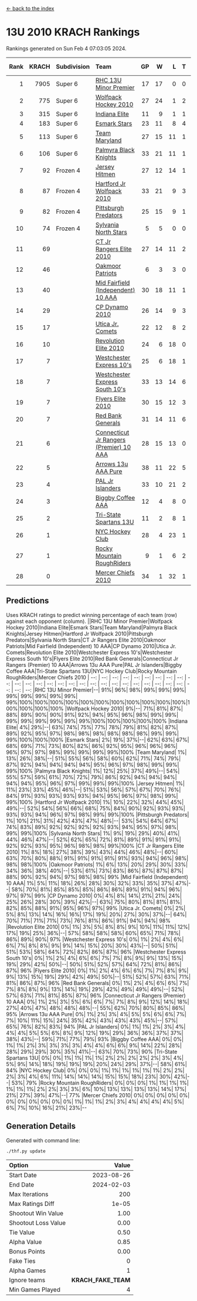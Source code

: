 [<- back to the index](readme.md)
# 13U 2010 KRACH Rankings
Rankings generated on Sun Feb  4 07:03:05 2024.

Rank|KRACH|Subdivision|Team|GP|W|L|T|OTW|OTL|SoS|Exp Wins|Win Diff
---:|---:|:---|:---|---:|---:|---:|---:|---:|---:|---:|---:|---:
1|7905|Super 6|[RHC 13U Minor Premier](https://gamesheetstats.com/seasons/3664/teams/140959/schedule)|17|17|0|0|3|0|84|17.8|-0.0
2|775|Super 6|[Wolfpack Hockey 2010](https://gamesheetstats.com/seasons/3664/teams/140960/schedule)|27|24|1|2|0|1|69|25.9|0.0
3|315|Super 6|[Indiana Elite](https://gamesheetstats.com/seasons/3664/teams/144350/schedule)|11|9|1|1|0|0|60|10.4|0.0
4|183|Super 6|[Esmark Stars](https://gamesheetstats.com/seasons/3664/teams/140972/schedule)|23|11|8|4|0|2|856|13.9|0.0
5|113|Super 6|[Team Maryland](https://gamesheetstats.com/seasons/3664/teams/140976/schedule)|27|15|11|1|3|0|680|16.4|0.0
6|106|Super 6|[Palmyra Black Knights](https://gamesheetstats.com/seasons/3664/teams/140973/schedule)|33|21|11|1|0|0|560|22.4|0.0
7|92|Frozen 4|[Jersey Hitmen](https://gamesheetstats.com/seasons/3664/teams/140961/schedule)|27|12|14|1|3|3|1268|13.4|0.0
8|87|Frozen 4|[Hartford Jr Wolfpack 2010](https://gamesheetstats.com/seasons/3664/teams/140957/schedule)|33|21|9|3|0|2|541|23.4|0.0
9|82|Frozen 4|[Pittsburgh Predators](https://gamesheetstats.com/seasons/3664/teams/140974/schedule)|25|15|9|1|2|1|86|16.4|0.0
10|74|Frozen 4|[Sylvania North Stars](https://gamesheetstats.com/seasons/3664/teams/199817/schedule)|5|5|0|0|0|0|2|5.9|0.0
11|69||[CT Jr Rangers Elite 2010](https://gamesheetstats.com/seasons/3664/teams/140955/schedule)|27|14|11|2|1|1|665|15.9|0.0
12|46||[Oakmoor Patriots](https://gamesheetstats.com/seasons/3664/teams/162748/schedule)|6|3|3|0|0|0|114|3.9|0.0
13|40||[Mid Fairfield (Independent) 10 AAA](https://gamesheetstats.com/seasons/3664/teams/140956/schedule)|30|18|11|1|3|2|88|19.4|0.0
14|29||[CP Dynamo 2010](https://gamesheetstats.com/seasons/3664/teams/140968/schedule)|26|14|9|3|1|2|63|16.4|0.0
15|17||[Utica Jr. Comets](https://gamesheetstats.com/seasons/3664/teams/140970/schedule)|22|12|8|2|2|0|22|13.9|0.0
16|10||[Revolution Elite 2010](https://gamesheetstats.com/seasons/3664/teams/140975/schedule)|24|6|18|0|0|0|432|6.9|0.0
17|7||[Westchester Express 10's](https://gamesheetstats.com/seasons/3664/teams/140967/schedule)|25|6|18|1|0|1|731|7.4|0.0
18|7||[Westchester Express South 10's](https://gamesheetstats.com/seasons/3664/teams/140971/schedule)|33|13|14|6|1|2|22|16.9|0.0
19|7||[Flyers Elite 2010](https://gamesheetstats.com/seasons/3664/teams/140963/schedule)|30|15|12|3|1|0|14|17.4|0.0
20|7||[Red Bank Generals](https://gamesheetstats.com/seasons/3664/teams/140962/schedule)|31|14|11|6|0|1|13|17.9|0.0
21|6||[Connecticut Jr Rangers (Premier) 10 AAA](https://gamesheetstats.com/seasons/3664/teams/140958/schedule)|28|15|13|0|1|0|13|15.9|0.0
22|5||[Arrows 13u AAA Pure](https://gamesheetstats.com/seasons/3664/teams/140965/schedule)|38|11|22|5|1|2|66|14.4|0.0
23|4||[PAL Jr Islanders](https://gamesheetstats.com/seasons/3664/teams/140969/schedule)|33|10|21|2|0|1|31|11.9|0.0
24|3||[Biggby Coffee AAA](https://gamesheetstats.com/seasons/3664/teams/144347/schedule)|12|4|8|0|0|1|70|4.9|0.0
25|2||[Tri-State Spartans 13U](https://gamesheetstats.com/seasons/3664/teams/144349/schedule)|11|2|8|1|1|0|50|3.4|0.0
26|1||[NYC Hockey Club](https://gamesheetstats.com/seasons/3664/teams/140966/schedule)|28|4|23|1|0|1|75|5.4|0.0
27|1||[Rocky Mountain RoughRiders](https://gamesheetstats.com/seasons/3664/teams/144348/schedule)|9|1|6|2|0|0|28|2.9|0.0
28|0||[Mercer Chiefs 2010](https://gamesheetstats.com/seasons/3664/teams/140964/schedule)|34|1|32|1|0|0|15|2.4|0.0

## Predictions
Uses KRACH ratings to predict winning percentage of each team (row) against each opponent (column).
||RHC 13U Minor Premier|Wolfpack Hockey 2010|Indiana Elite|Esmark Stars|Team Maryland|Palmyra Black Knights|Jersey Hitmen|Hartford Jr Wolfpack 2010|Pittsburgh Predators|Sylvania North Stars|CT Jr Rangers Elite 2010|Oakmoor Patriots|Mid Fairfield (Independent) 10 AAA|CP Dynamo 2010|Utica Jr. Comets|Revolution Elite 2010|Westchester Express 10's|Westchester Express South 10's|Flyers Elite 2010|Red Bank Generals|Connecticut Jr Rangers (Premier) 10 AAA|Arrows 13u AAA Pure|PAL Jr Islanders|Biggby Coffee AAA|Tri-State Spartans 13U|NYC Hockey Club|Rocky Mountain RoughRiders|Mercer Chiefs 2010
| --: | --: | --: | --: | --: | --: | --: | --: | --: | --: | --: | --: | --: | --: | --: | --: | --: | --: | --: | --: | --: | --: | --: | --: | --: | --: | --: | --: | --: 
|RHC 13U Minor Premier|--| 91%| 96%| 98%| 99%| 99%| 99%| 99%| 99%| 99%| 99%| 99%| 99%|100%|100%|100%|100%|100%|100%|100%|100%|100%|100%|100%|100%|100%|100%|100%
|Wolfpack Hockey 2010|  9%|--| 71%| 81%| 87%| 88%| 89%| 90%| 90%| 91%| 92%| 94%| 95%| 96%| 98%| 99%| 99%| 99%| 99%| 99%| 99%| 99%| 99%|100%|100%|100%|100%|100%
|Indiana Elite|  4%| 29%|--| 63%| 74%| 75%| 77%| 78%| 79%| 81%| 82%| 87%| 89%| 92%| 95%| 97%| 98%| 98%| 98%| 98%| 98%| 98%| 99%| 99%| 99%|100%|100%|100%
|Esmark Stars|  2%| 19%| 37%|--| 62%| 63%| 67%| 68%| 69%| 71%| 73%| 80%| 82%| 86%| 92%| 95%| 96%| 96%| 96%| 96%| 97%| 97%| 98%| 99%| 99%| 99%| 99%|100%
|Team Maryland|  1%| 13%| 26%| 38%|--| 51%| 55%| 56%| 58%| 60%| 62%| 71%| 74%| 79%| 87%| 92%| 94%| 94%| 94%| 94%| 95%| 96%| 97%| 98%| 99%| 99%| 99%|100%
|Palmyra Black Knights|  1%| 12%| 25%| 37%| 49%|--| 54%| 55%| 57%| 59%| 61%| 70%| 72%| 79%| 86%| 92%| 94%| 94%| 94%| 94%| 94%| 95%| 96%| 97%| 99%| 99%| 99%|100%
|Jersey Hitmen|  1%| 11%| 23%| 33%| 45%| 46%|--| 51%| 53%| 56%| 57%| 67%| 70%| 76%| 84%| 91%| 93%| 93%| 93%| 93%| 94%| 95%| 96%| 97%| 98%| 99%| 99%|100%
|Hartford Jr Wolfpack 2010|  1%| 10%| 22%| 32%| 44%| 45%| 49%|--| 52%| 54%| 56%| 66%| 68%| 75%| 84%| 90%| 92%| 93%| 93%| 93%| 93%| 94%| 96%| 97%| 98%| 99%| 99%|100%
|Pittsburgh Predators|  1%| 10%| 21%| 31%| 42%| 43%| 47%| 48%|--| 53%| 54%| 64%| 67%| 74%| 83%| 89%| 92%| 92%| 92%| 92%| 93%| 94%| 95%| 97%| 98%| 99%| 99%|100%
|Sylvania North Stars|  1%|  9%| 19%| 29%| 40%| 41%| 44%| 46%| 47%|--| 52%| 62%| 65%| 72%| 81%| 89%| 91%| 91%| 91%| 92%| 92%| 93%| 95%| 96%| 98%| 98%| 99%|100%
|CT Jr Rangers Elite 2010|  1%|  8%| 18%| 27%| 38%| 39%| 43%| 44%| 46%| 48%|--| 60%| 63%| 70%| 80%| 88%| 91%| 91%| 91%| 91%| 91%| 93%| 94%| 96%| 98%| 98%| 98%|100%
|Oakmoor Patriots|  1%|  6%| 13%| 20%| 29%| 30%| 33%| 34%| 36%| 38%| 40%|--| 53%| 61%| 73%| 83%| 86%| 87%| 87%| 87%| 88%| 90%| 92%| 94%| 97%| 98%| 98%| 99%
|Mid Fairfield (Independent) 10 AAA|  1%|  5%| 11%| 18%| 26%| 28%| 30%| 32%| 33%| 35%| 37%| 47%|--| 58%| 70%| 81%| 85%| 85%| 85%| 86%| 86%| 89%| 91%| 94%| 96%| 97%| 97%| 99%
|CP Dynamo 2010|  0%|  4%|  8%| 14%| 21%| 21%| 24%| 25%| 26%| 28%| 30%| 39%| 42%|--| 63%| 75%| 80%| 81%| 81%| 81%| 82%| 85%| 88%| 91%| 95%| 96%| 97%| 99%
|Utica Jr. Comets|  0%|  2%|  5%|  8%| 13%| 14%| 16%| 16%| 17%| 19%| 20%| 27%| 30%| 37%|--| 64%| 70%| 71%| 71%| 71%| 73%| 76%| 81%| 86%| 91%| 94%| 94%| 98%
|Revolution Elite 2010|  0%|  1%|  3%|  5%|  8%|  8%|  9%| 10%| 11%| 11%| 12%| 17%| 19%| 25%| 36%|--| 57%| 58%| 58%| 58%| 60%| 65%| 71%| 78%| 86%| 89%| 90%| 97%
|Westchester Express 10's|  0%|  1%|  2%|  4%|  6%|  6%|  7%|  8%|  8%|  9%|  9%| 14%| 15%| 20%| 30%| 43%|--| 50%| 51%| 51%| 53%| 58%| 64%| 72%| 82%| 86%| 87%| 96%
|Westchester Express South 10's|  0%|  1%|  2%|  4%|  6%|  6%|  7%|  7%|  8%|  9%|  9%| 13%| 15%| 19%| 29%| 42%| 50%|--| 50%| 51%| 52%| 57%| 64%| 72%| 81%| 86%| 87%| 96%
|Flyers Elite 2010|  0%|  1%|  2%|  4%|  6%|  6%|  7%|  7%|  8%|  9%|  9%| 13%| 15%| 19%| 29%| 42%| 49%| 50%|--| 51%| 52%| 57%| 63%| 71%| 81%| 86%| 87%| 96%
|Red Bank Generals|  0%|  1%|  2%|  4%|  6%|  6%|  7%|  7%|  8%|  8%|  9%| 13%| 14%| 19%| 29%| 42%| 49%| 49%| 49%|--| 52%| 57%| 63%| 71%| 81%| 85%| 87%| 96%
|Connecticut Jr Rangers (Premier) 10 AAA|  0%|  1%|  2%|  3%|  5%|  6%|  6%|  7%|  7%|  8%|  9%| 12%| 14%| 18%| 27%| 40%| 47%| 48%| 48%| 48%|--| 55%| 62%| 70%| 80%| 85%| 86%| 95%
|Arrows 13u AAA Pure|  0%|  1%|  2%|  3%|  4%|  5%|  5%|  6%|  6%|  7%|  7%| 10%| 11%| 15%| 24%| 35%| 42%| 43%| 43%| 43%| 45%|--| 57%| 65%| 76%| 82%| 83%| 94%
|PAL Jr Islanders|  0%|  1%|  1%|  2%|  3%|  4%|  4%|  4%|  5%|  5%|  6%|  8%|  9%| 12%| 19%| 29%| 36%| 36%| 37%| 37%| 38%| 43%|--| 59%| 71%| 77%| 79%| 93%
|Biggby Coffee AAA|  0%|  0%|  1%|  1%|  2%|  3%|  3%|  3%|  3%|  4%|  4%|  6%|  6%|  9%| 14%| 22%| 28%| 28%| 29%| 29%| 30%| 35%| 41%|--| 63%| 70%| 73%| 90%
|Tri-State Spartans 13U|  0%|  0%|  1%|  1%|  1%|  1%|  2%|  2%|  2%|  2%|  2%|  3%|  4%|  5%|  9%| 14%| 18%| 19%| 19%| 19%| 20%| 24%| 29%| 37%|--| 58%| 61%| 84%
|NYC Hockey Club|  0%|  0%|  0%|  1%|  1%|  1%|  1%|  1%|  1%|  2%|  2%|  2%|  3%|  4%|  6%| 11%| 14%| 14%| 14%| 15%| 15%| 18%| 23%| 30%| 42%|--| 53%| 79%
|Rocky Mountain RoughRiders|  0%|  0%|  0%|  1%|  1%|  1%|  1%|  1%|  1%|  1%|  2%|  2%|  3%|  3%|  6%| 10%| 13%| 13%| 13%| 13%| 14%| 17%| 21%| 27%| 39%| 47%|--| 77%
|Mercer Chiefs 2010|  0%|  0%|  0%|  0%|  0%|  0%|  0%|  0%|  0%|  0%|  0%|  1%|  1%|  1%|  2%|  3%|  4%|  4%|  4%|  4%|  5%|  6%|  7%| 10%| 16%| 21%| 23%|--

## Generation Details

Generated with command line:
```
./thf.py update
```

| Option | Value |
| :----- | ----: |
| Start Date | 2023-08-26 |
| End Date | 2024-02-03 |
| Max Iterations | 200 |
| Max Ratings Diff | 1e-05 |
| Shootout Win Value | 1.00 |
| Shootout Loss Value | 0.00 |
| Tie Value | 0.50 |
| Alpha Value | 0.85 |
| Bonus Points | 0.00 |
| Fake Ties | 0 |
| Alpha Games | 1 |
| Ignore teams | __KRACH_FAKE_TEAM__ |
| Min Games Played | 4 |

